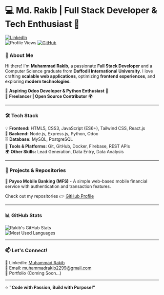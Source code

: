 # 💻 Md. Rakib | Full Stack Developer & Tech Enthusiast 🚀  

[![LinkedIn](https://img.shields.io/badge/LinkedIn-Connect-blue?style=for-the-badge&logo=linkedin)](https://www.linkedin.com/in/muhammad-rakib2299/)  
![Profile Views](https://komarev.com/ghpvc/?username=muhammadrakib2299&label=Profile+Views&color=blue&style=for-the-badge)
[![GitHub](https://img.shields.io/github/followers/muhammadrakib2299?label=Follow&style=for-the-badge&logo=github)](https://github.com/muhammadrakib2299)  

### 🚀 About Me  
Hi there! I'm **Muhammad Rakib**, a passionate **Full Stack Developer** and a Computer Science graduate from **Daffodil International University**. I love crafting **scalable web applications**, optimizing **frontend experiences**, and exploring **modern technologies**.  

🔹 **Aspiring Odoo Developer & Python Enthusiast** 🐍  
🔹 **Freelancer | Open Source Contributor** 🌍  

---

### 🛠 Tech Stack  
💡 **Frontend:** HTML5, CSS3, JavaScript (ES6+), Tailwind CSS, React.js  
💾 **Backend:** Node.js, Express.js, Python, Odoo  
🗄 **Database:** MySQL, PostgreSQL  
🔧 **Tools & Platforms:** Git, GitHub, Docker, Firebase, REST APIs  
🌍 **Other Skills:** Lead Generation, Data Entry, Data Analysis  

---

### 📌 Projects & Repositories  
🔹 **Payoo Mobile Banking (MFS)** - A simple web-based mobile financial service with authentication and transaction features.  

Check out my repositories 👉 [GitHub Profile](https://github.com/muhammadrakib2299)  

---

### 📊 GitHub Stats  
![Rakib's GitHub Stats](https://github-readme-stats.vercel.app/api?username=muhammadrakib2299&show_icons=true&theme=tokyonight)  
![Most Used Languages](https://github-readme-stats.vercel.app/api/top-langs/?username=muhammadrakib2299&layout=compact&theme=tokyonight)  

---

### 📫 Let's Connect!  
💼 LinkedIn: [Muhammad Rakib](https://www.linkedin.com/in/muhammad-rakib2299/)  
📧 Email: [muhammadrakib2299@gmail.com](mailto:muhammadrakib2299@gmail.com)  
🚀 Portfolio (Coming Soon...)  

---

⭐ **"Code with Passion, Build with Purpose!"**  

